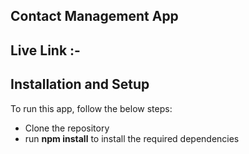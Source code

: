 ## Contact Management App

## Live Link :-

## Installation and Setup
To run this app, follow the below steps:
<ul>
  <li>Clone the repository</li>
  <li>run <strong>npm install</strong> to install the required dependencies</li>
</ul>
